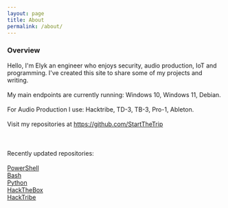 ```yaml
---
layout: page
title: About
permalink: /about/
---
```


### Overview
Hello, I'm Elyk an engineer who enjoys security, audio production, IoT and programming. I've created this site to share some of my projects and writing.<br><br>
My main endpoints are currently running: Windows 10, Windows 11, Debian.<br /><br />
For Audio Production I use: Hacktribe, TD-3, TB-3, Pro-1, Ableton.<br><br>
Visit my repositories at <a href="https://github.com/StartTheTrip">https://github.com/StartTheTrip</a><br><br>
<br><br>
Recently updated repositories:<br><br>
<a href="https://github.com/StartTheTrip/PowerShell">PowerShell</a><br>
<a href="https://github.com/StartTheTrip/Bash">Bash</a><br>
<a href="https://github.com/StartTheTrip/Python">Python</a><br>
<a href="https://github.com/StartTheTrip/HackTheBox">HackTheBox</a><br>
<a href="https://github.com/StartTheTrip/HackTribe">HackTribe</a><br>